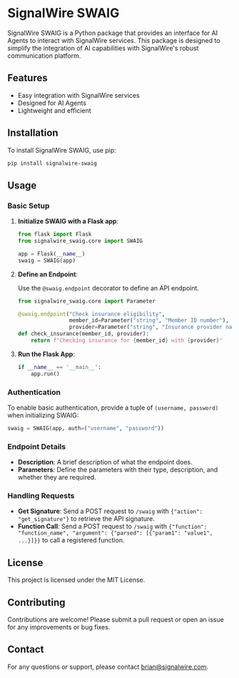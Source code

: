 # SignalWire SWAIG

SignalWire SWAIG is a Python package that provides an interface for AI Agents to interact with SignalWire services. This package is designed to simplify the integration of AI capabilities with SignalWire's robust communication platform.

## Features

- Easy integration with SignalWire services
- Designed for AI Agents
- Lightweight and efficient

## Installation

To install SignalWire SWAIG, use pip:

```bash
pip install signalwire-swaig
```


## Usage

### Basic Setup

1. **Initialize SWAIG with a Flask app**:

   ```python
   from flask import Flask
   from signalwire_swaig.core import SWAIG

   app = Flask(__name__)
   swaig = SWAIG(app)
   ```

2. **Define an Endpoint**:

   Use the `@swaig.endpoint` decorator to define an API endpoint.

   ```python
   from signalwire_swaig.core import Parameter

   @swaig.endpoint("Check insurance eligibility",
                   member_id=Parameter("string", "Member ID number"),
                   provider=Parameter("string", "Insurance provider name"))
   def check_insurance(member_id, provider):
       return f"Checking insurance for {member_id} with {provider}"
   ```

3. **Run the Flask App**:

   ```python
   if __name__ == '__main__':
       app.run()
   ```

### Authentication

To enable basic authentication, provide a tuple of `(username, password)` when initializing SWAIG:


```python
swaig = SWAIG(app, auth=("username", "password"))
```

### Endpoint Details

- **Description**: A brief description of what the endpoint does.
- **Parameters**: Define the parameters with their type, description, and whether they are required.

### Handling Requests

- **Get Signature**: Send a POST request to `/swaig` with `{"action": "get_signature"}` to retrieve the API signature.
- **Function Call**: Send a POST request to `/swaig` with `{"function": "function_name", "argument": {"parsed": [{"param1": "value1", ...}]}}` to call a registered function.

## License

This project is licensed under the MIT License.

## Contributing

Contributions are welcome! Please submit a pull request or open an issue for any improvements or bug fixes.

## Contact

For any questions or support, please contact [brian@signalwire.com](mailto:brian@signalwire.com).
